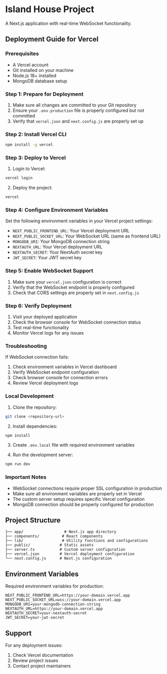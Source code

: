 # Island House Project

A Next.js application with real-time WebSocket functionality.

## Deployment Guide for Vercel

### Prerequisites

- A Vercel account
- Git installed on your machine
- Node.js 18+ installed
- MongoDB database setup

### Step 1: Prepare for Deployment

1. Make sure all changes are committed to your Git repository
2. Ensure your `.env.production` file is properly configured but not committed
3. Verify that `vercel.json` and `next.config.js` are properly set up

### Step 2: Install Vercel CLI

```bash
npm install -g vercel
```

### Step 3: Deploy to Vercel

1. Login to Vercel:
```bash
vercel login
```

2. Deploy the project:
```bash
vercel
```

### Step 4: Configure Environment Variables

Set the following environment variables in your Vercel project settings:

- `NEXT_PUBLIC_FRONTEND_URL`: Your Vercel deployment URL
- `NEXT_PUBLIC_SOCKET_URL`: Your WebSocket URL (same as frontend URL)
- `MONGODB_URI`: Your MongoDB connection string
- `NEXTAUTH_URL`: Your Vercel deployment URL
- `NEXTAUTH_SECRET`: Your NextAuth secret key
- `JWT_SECRET`: Your JWT secret key

### Step 5: Enable WebSocket Support

1. Make sure your `vercel.json` configuration is correct
2. Verify that the WebSocket endpoint is properly configured
3. Check that CORS settings are properly set in `next.config.js`

### Step 6: Verify Deployment

1. Visit your deployed application
2. Check the browser console for WebSocket connection status
3. Test real-time functionality
4. Monitor Vercel logs for any issues

### Troubleshooting

If WebSocket connection fails:

1. Check environment variables in Vercel dashboard
2. Verify WebSocket endpoint configuration
3. Check browser console for connection errors
4. Review Vercel deployment logs

### Local Development

1. Clone the repository:
```bash
git clone <repository-url>
```

2. Install dependencies:
```bash
npm install
```

3. Create `.env.local` file with required environment variables

4. Run the development server:
```bash
npm run dev
```

### Important Notes

- WebSocket connections require proper SSL configuration in production
- Make sure all environment variables are properly set in Vercel
- The custom server setup requires specific Vercel configuration
- MongoDB connection should be properly configured for production

## Project Structure

```
├── app/                  # Next.js app directory
├── components/          # React components
├── lib/                 # Utility functions and configurations
├── public/             # Static assets
├── server.ts           # Custom server configuration
├── vercel.json         # Vercel deployment configuration
└── next.config.js      # Next.js configuration
```

## Environment Variables

Required environment variables for production:

```env
NEXT_PUBLIC_FRONTEND_URL=https://your-domain.vercel.app
NEXT_PUBLIC_SOCKET_URL=wss://your-domain.vercel.app
MONGODB_URI=your-mongodb-connection-string
NEXTAUTH_URL=https://your-domain.vercel.app
NEXTAUTH_SECRET=your-nextauth-secret
JWT_SECRET=your-jwt-secret
```

## Support

For any deployment issues:
1. Check Vercel documentation
2. Review project issues
3. Contact project maintainers